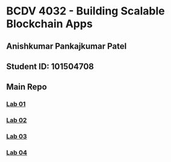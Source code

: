 # BCDV 4032 - Building Scalable Blockchain Apps

## Anishkumar Pankajkumar Patel

## Student ID: 101504708

## Main Repo

### [Lab 01](../master/Lab_01/README.md)

### [Lab 02](../master/Lab_02/README.md)

### [Lab 03](../master/Lab_03/README.md)

### [Lab 04](../master/Lab_04/README.md)

